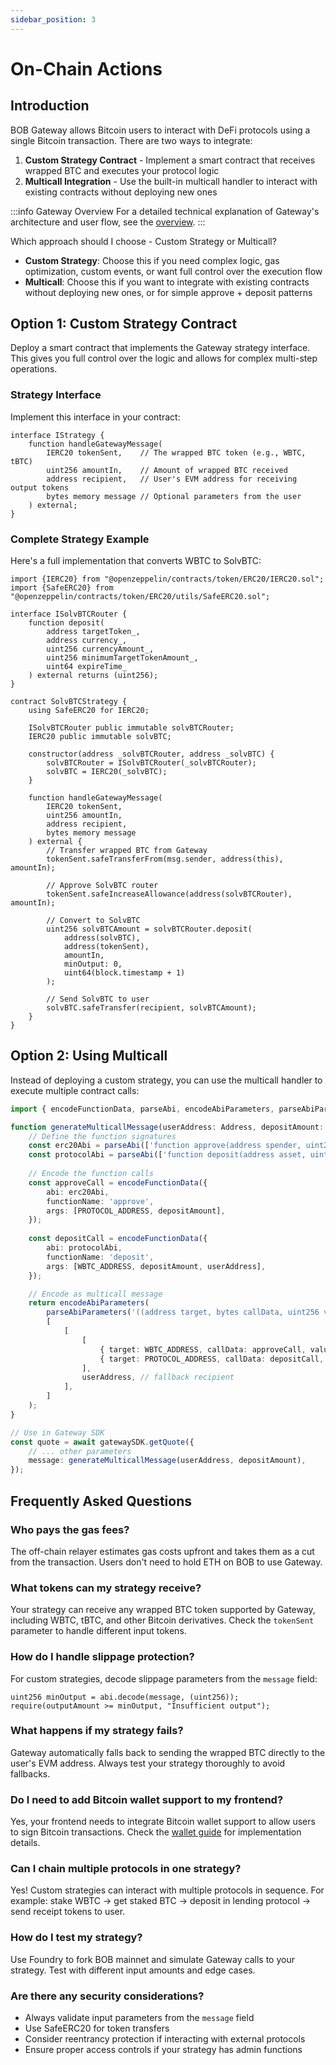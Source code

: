 ```yaml
---
sidebar_position: 3
---
```


# On-Chain Actions

## Introduction

BOB Gateway allows Bitcoin users to interact with DeFi protocols using a single Bitcoin transaction. There are two ways to integrate:

1. **Custom Strategy Contract** - Implement a smart contract that receives wrapped BTC and executes your protocol logic
2. **Multicall Integration** - Use the built-in multicall handler to interact with existing contracts without deploying new ones

:::info Gateway Overview
For a detailed technical explanation of Gateway's architecture and user flow, see the [overview](./overview.md).
:::

Which approach should I choose - Custom Strategy or Multicall?

- **Custom Strategy**: Choose this if you need complex logic, gas optimization, custom events, or want full control over the execution flow
- **Multicall**: Choose this if you want to integrate with existing contracts without deploying new ones, or for simple approve + deposit patterns

## Option 1: Custom Strategy Contract

Deploy a smart contract that implements the Gateway strategy interface. This gives you full control over the logic and allows for complex multi-step operations.

### Strategy Interface

Implement this interface in your contract:

```solidity
interface IStrategy {
    function handleGatewayMessage(
        IERC20 tokenSent,    // The wrapped BTC token (e.g., WBTC, tBTC)
        uint256 amountIn,    // Amount of wrapped BTC received
        address recipient,   // User's EVM address for receiving output tokens
        bytes memory message // Optional parameters from the user
    ) external;
}
```

### Complete Strategy Example

Here's a full implementation that converts WBTC to SolvBTC:

```solidity
import {IERC20} from "@openzeppelin/contracts/token/ERC20/IERC20.sol";
import {SafeERC20} from "@openzeppelin/contracts/token/ERC20/utils/SafeERC20.sol";

interface ISolvBTCRouter {
    function deposit(
        address targetToken_,
        address currency_,
        uint256 currencyAmount_,
        uint256 minimumTargetTokenAmount_,
        uint64 expireTime_
    ) external returns (uint256);
}

contract SolvBTCStrategy {
    using SafeERC20 for IERC20;

    ISolvBTCRouter public immutable solvBTCRouter;
    IERC20 public immutable solvBTC;

    constructor(address _solvBTCRouter, address _solvBTC) {
        solvBTCRouter = ISolvBTCRouter(_solvBTCRouter);
        solvBTC = IERC20(_solvBTC);
    }

    function handleGatewayMessage(
        IERC20 tokenSent,
        uint256 amountIn,
        address recipient,
        bytes memory message
    ) external {
        // Transfer wrapped BTC from Gateway
        tokenSent.safeTransferFrom(msg.sender, address(this), amountIn);

        // Approve SolvBTC router
        tokenSent.safeIncreaseAllowance(address(solvBTCRouter), amountIn);

        // Convert to SolvBTC
        uint256 solvBTCAmount = solvBTCRouter.deposit(
            address(solvBTC), 
            address(tokenSent), 
            amountIn, 
            minOutput: 0,
            uint64(block.timestamp + 1)
        );

        // Send SolvBTC to user
        solvBTC.safeTransfer(recipient, solvBTCAmount);
    }
}
```

## Option 2: Using Multicall

Instead of deploying a custom strategy, you can use the multicall handler to execute multiple contract calls:

```typescript
import { encodeFunctionData, parseAbi, encodeAbiParameters, parseAbiParameters } from 'viem';

function generateMulticallMessage(userAddress: Address, depositAmount: bigint) {
    // Define the function signatures
    const erc20Abi = parseAbi(['function approve(address spender, uint256 value)']);
    const protocolAbi = parseAbi(['function deposit(address asset, uint256 amount, address onBehalfOf)']);
    
    // Encode the function calls
    const approveCall = encodeFunctionData({
        abi: erc20Abi,
        functionName: 'approve',
        args: [PROTOCOL_ADDRESS, depositAmount],
    });
    
    const depositCall = encodeFunctionData({
        abi: protocolAbi,
        functionName: 'deposit', 
        args: [WBTC_ADDRESS, depositAmount, userAddress],
    });

    // Encode as multicall message
    return encodeAbiParameters(
        parseAbiParameters('((address target, bytes callData, uint256 value)[], address fallbackRecipient)'),
        [
            [
                [
                    { target: WBTC_ADDRESS, callData: approveCall, value: 0n },
                    { target: PROTOCOL_ADDRESS, callData: depositCall, value: 0n },
                ],
                userAddress, // fallback recipient
            ],
        ]
    );
}

// Use in Gateway SDK
const quote = await gatewaySDK.getQuote({
    // ... other parameters
    message: generateMulticallMessage(userAddress, depositAmount),
});
```

## Frequently Asked Questions

### Who pays the gas fees?

The off-chain relayer estimates gas costs upfront and takes them as a cut from the transaction. Users don't need to hold ETH on BOB to use Gateway.

### What tokens can my strategy receive?

Your strategy can receive any wrapped BTC token supported by Gateway, including WBTC, tBTC, and other Bitcoin derivatives. Check the `tokenSent` parameter to handle different input tokens.

### How do I handle slippage protection?

For custom strategies, decode slippage parameters from the `message` field:
```solidity
uint256 minOutput = abi.decode(message, (uint256));
require(outputAmount >= minOutput, "Insufficient output");
```

### What happens if my strategy fails?

Gateway automatically falls back to sending the wrapped BTC directly to the user's EVM address. Always test your strategy thoroughly to avoid fallbacks.

### Do I need to add Bitcoin wallet support to my frontend?

Yes, your frontend needs to integrate Bitcoin wallet support to allow users to sign Bitcoin transactions. Check the [wallet guide](./wallets.md) for implementation details.

### Can I chain multiple protocols in one strategy?

Yes! Custom strategies can interact with multiple protocols in sequence. For example: stake WBTC → get staked BTC → deposit in lending protocol → send receipt tokens to user.

### How do I test my strategy?

Use Foundry to fork BOB mainnet and simulate Gateway calls to your strategy. Test with different input amounts and edge cases.

### Are there any security considerations?

- Always validate input parameters from the `message` field
- Use SafeERC20 for token transfers
- Consider reentrancy protection if interacting with external protocols
- Ensure proper access controls if your strategy has admin functions
